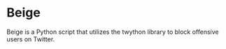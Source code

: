 # Beige
Beige is a Python script that utilizes the twython library to block offensive users on Twitter.
